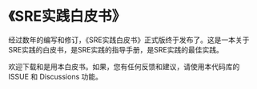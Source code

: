 # 《SRE实践白皮书》

经过数年的编写和修订，《SRE实践白皮书》正式版终于发布了。这是一本关于SRE实践的白皮书，是SRE实践的指导手册，是SRE实践的最佳实践。

欢迎下载和是用本白皮书。如果，您有任何反馈和建议，请使用本代码库的 ISSUE 和 Discussions 功能。
